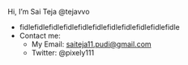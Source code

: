 Hi, I’m Sai Teja @tejavvo
- fidlefidlefidlefidlefidlefidlefidlefidlefidlefidlefidle
- Contact me:
  - My Email: saiteja11.pudi@gmail.com
  - Twitter: @pixely111

<!---
Pixely11/Pixely11 is a ✨ special ✨ repository because its `README.md` (this file) appears on your GitHub profile.
You can click the Preview link to take a look at your changes.
--->

